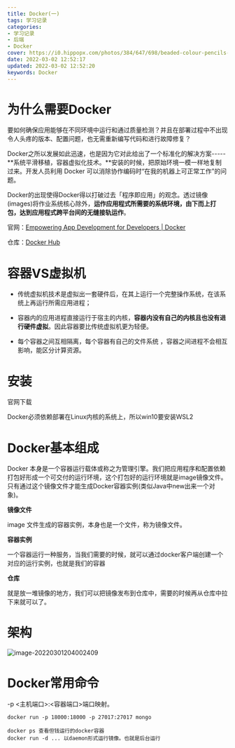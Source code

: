 ```yaml
---
title: Docker(一)
tags: 学习记录
categories: 
- 学习记录
- 后端
- Docker
cover: https://i0.hippopx.com/photos/384/647/698/beaded-colour-pencils-in-the-water-air-bubbles-e7c732442fa6b2c185a89069f50abc3b.jpg
date: 2022-03-02 12:52:17
updated: 2022-03-02 12:52:20
keywords: Docker
---
```

# 为什么需要Docker

要如何确保应用能够在不同环境中运行和通过质量检测？并且在部署过程中不出现令人头疼的版本、配置问题，也无需重新编写代码和进行故障修复？

Docker之所以发展如此迅速，也是因为它对此给出了一个标准化的解决方案-----**系统平滑移植，容器虚拟化技术。**安装的时候，把原始环境一模一样地复制过来。开发人员利用 Docker 可以消除协作编码时“在我的机器上可正常工作”的问题。

Docker的出现使得Docker得以打破过去「程序即应用」的观念。透过镜像(images)将作业系统核心除外，**运作应用程式所需要的系统环境，由下而上打包，达到应用程式跨平台间的无缝接轨运作**。

官网：[Empowering App Development for Developers | Docker](https://www.docker.com/)

仓库：[Docker Hub](https://hub.docker.com/)

# 容器VS虚拟机

- 传统虚拟机技术是虚拟出一套硬件后，在其上运行一个完整操作系统，在该系统上再运行所需应用进程；

- 容器内的应用进程直接运行于宿主的内核，**容器内没有自己的内核且也没有进行硬件虚拟**。因此容器要比传统虚拟机更为轻便。

-  每个容器之间互相隔离，每个容器有自己的文件系统 ，容器之间进程不会相互影响，能区分计算资源。

# 安装

官网下载

Docker必须依赖部署在Linux内核的系统上，所以win10要安装WSL2

# Docker基本组成

Docker 本身是一个容器运行载体或称之为管理引擎。我们把应用程序和配置依赖打包好形成一个可交付的运行环境，这个打包好的运行环境就是image镜像文件。只有通过这个镜像文件才能生成Docker容器实例(类似Java中new出来一个对象)。

**镜像文件**

image 文件生成的容器实例，本身也是一个文件，称为镜像文件。

**容器实例**

一个容器运行一种服务，当我们需要的时候，就可以通过docker客户端创建一个对应的运行实例，也就是我们的容器

**仓库**

就是放一堆镜像的地方，我们可以把镜像发布到仓库中，需要的时候再从仓库中拉下来就可以了。

# 架构

![image-20220301204002409](../AppData/Roaming/Typora/typora-user-images/image-20220301204002409.png)

# Docker常用命令

-p <主机端口>:<容器端口>端口映射。

```
docker run -p 18000:18000 -p 27017:27017 mongo
```

```
docker ps 查看但钱运行的docker容器
docker run -d ... 以daemon形式运行镜像。也就是后台运行
```

